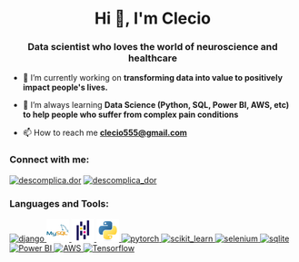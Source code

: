 ### <h1 align="center">Hi 👋, I'm Clecio</h1>
<h3 align="center">Data scientist who loves the world of neuroscience and healthcare</h3>

- 🔭 I’m currently working on **transforming data into value to positively impact people's lives.**

- 🌱 I’m always learning **Data Science (Python, SQL, Power BI, AWS, etc) to help people who suffer from complex pain conditions**

- 📫 How to reach me **clecio555@gmail.com**

<h3 align="left">Connect with me:</h3>
<p align="left">
<a href="https://fb.com/descomplica.dor" target="blank"><img align="center" src="https://raw.githubusercontent.com/rahuldkjain/github-profile-readme-generator/master/src/images/icons/Social/facebook.svg" alt="descomplica.dor" height="30" width="40" /></a>
<a href="https://instagram.com/descomplica_dor" target="blank"><img align="center" src="https://raw.githubusercontent.com/rahuldkjain/github-profile-readme-generator/master/src/images/icons/Social/instagram.svg" alt="descomplica_dor" height="30" width="40" /></a>
</p>

<h3 align="left">Languages and Tools:</h3>
<p align="left"> <a href="https://www.djangoproject.com/" target="_blank" rel="noreferrer"> <img src="https://cdn.worldvectorlogo.com/logos/django.svg" alt="django" width="40" height="40"/> </a> <a href="https://www.mysql.com/" target="_blank" rel="noreferrer"> <img src="https://raw.githubusercontent.com/devicons/devicon/master/icons/mysql/mysql-original-wordmark.svg" alt="mysql" width="40" height="40"/> </a> <a href="https://pandas.pydata.org/" target="_blank" rel="noreferrer"> <img src="https://raw.githubusercontent.com/devicons/devicon/2ae2a900d2f041da66e950e4d48052658d850630/icons/pandas/pandas-original.svg" alt="pandas" width="40" height="40"/> </a> <a href="https://www.python.org" target="_blank" rel="noreferrer"> <img src="https://raw.githubusercontent.com/devicons/devicon/master/icons/python/python-original.svg" alt="python" width="40" height="40"/> </a> <a href="https://pytorch.org/" target="_blank" rel="noreferrer"> <img src="https://www.vectorlogo.zone/logos/pytorch/pytorch-icon.svg" alt="pytorch" width="40" height="40"/> </a> <a href="https://scikit-learn.org/" target="_blank" rel="noreferrer"> <img src="https://upload.wikimedia.org/wikipedia/commons/0/05/Scikit_learn_logo_small.svg" alt="scikit_learn" width="40" height="40"/> </a> <a href="https://www.selenium.dev" target="_blank" rel="noreferrer"> <img src="https://raw.githubusercontent.com/detain/svg-logos/780f25886640cef088af994181646db2f6b1a3f8/svg/selenium-logo.svg" alt="selenium" width="40" height="40"/> </a> <a href="https://www.sqlite.org/" target="_blank" rel="noreferrer"> <img src="https://www.vectorlogo.zone/logos/sqlite/sqlite-icon.svg" alt="sqlite" width="40" height="40"/> </a> <a href="https://powerbi.microsoft.com/pt-br/" target="_blank" rel="noreferrer"> <img src="https://upload.wikimedia.org/wikipedia/commons/c/cf/New_Power_BI_Logo.svg" alt="Power BI" width="40" height="40"/> </a> <a href="https://aws.amazon.com/pt/?nc2=h_lg" target="_blank" rel="noreferrer"> <img src="https://upload.wikimedia.org/wikipedia/commons/5/5c/AWS_Simple_Icons_AWS_Cloud.svg" alt="AWS" width="40" height="40"/> </a> <a href="https://www.tensorflow.org/?hl=pt-br" target="_blank" rel="noreferrer"> <img src="https://www.vectorlogo.zone/util/preview.html?image=/logos/tensorflow/tensorflow-icon.svg" alt="Tensorflow" width="40" height="40"/> </a> </p>


<!--
**ClecioVier/ClecioVier** is a ✨ _special_ ✨ repository because its `README.md` (this file) appears on your GitHub profile.

Here are some ideas to get you started:

- 🔭 I’m currently working on ...
- 🌱 I’m currently learning ...
- 👯 I’m looking to collaborate on ...
- 🤔 I’m looking for help with ...
- 💬 Ask me about ...
- 📫 How to reach me: ...
- 😄 Pronouns: ...
- ⚡ Fun fact: ...
-->
